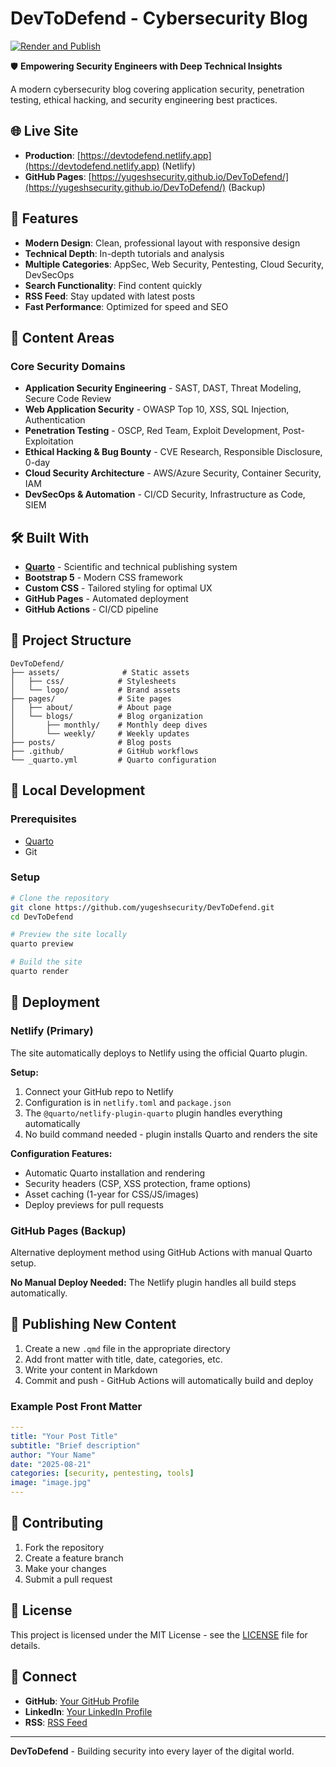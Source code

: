 # DevToDefend - Cybersecurity Blog

[![Render and Publish](https://github.com/yugeshsecurity/DevToDefend/actions/workflows/quarto-publish.yml/badge.svg)](https://github.com/yugeshsecurity/DevToDefend/actions/workflows/quarto-publish.yml)

🛡️ **Empowering Security Engineers with Deep Technical Insights**

A modern cybersecurity blog covering application security, penetration testing, ethical hacking, and security engineering best practices.

## 🌐 Live Site

- **Production**: [https://devtodefend.netlify.app](https://devtodefend.netlify.app) (Netlify)
- **GitHub Pages**: [https://yugeshsecurity.github.io/DevToDefend/](https://yugeshsecurity.github.io/DevToDefend/) (Backup)

## 🚀 Features

- **Modern Design**: Clean, professional layout with responsive design
- **Technical Depth**: In-depth tutorials and analysis
- **Multiple Categories**: AppSec, Web Security, Pentesting, Cloud Security, DevSecOps
- **Search Functionality**: Find content quickly
- **RSS Feed**: Stay updated with latest posts
- **Fast Performance**: Optimized for speed and SEO

## 📝 Content Areas

### Core Security Domains
- **Application Security Engineering** - SAST, DAST, Threat Modeling, Secure Code Review
- **Web Application Security** - OWASP Top 10, XSS, SQL Injection, Authentication
- **Penetration Testing** - OSCP, Red Team, Exploit Development, Post-Exploitation
- **Ethical Hacking & Bug Bounty** - CVE Research, Responsible Disclosure, 0-day
- **Cloud Security Architecture** - AWS/Azure Security, Container Security, IAM
- **DevSecOps & Automation** - CI/CD Security, Infrastructure as Code, SIEM

## 🛠️ Built With

- **[Quarto](https://quarto.org/)** - Scientific and technical publishing system
- **Bootstrap 5** - Modern CSS framework
- **Custom CSS** - Tailored styling for optimal UX
- **GitHub Pages** - Automated deployment
- **GitHub Actions** - CI/CD pipeline

## 📁 Project Structure

```
DevToDefend/
├── assets/              # Static assets
│   ├── css/            # Stylesheets
│   └── logo/           # Brand assets
├── pages/              # Site pages
│   ├── about/          # About page
│   └── blogs/          # Blog organization
│       ├── monthly/    # Monthly deep dives
│       └── weekly/     # Weekly updates
├── posts/              # Blog posts
├── .github/            # GitHub workflows
└── _quarto.yml         # Quarto configuration
```

## 🚀 Local Development

### Prerequisites
- [Quarto](https://quarto.org/docs/get-started/)
- Git

### Setup
```bash
# Clone the repository
git clone https://github.com/yugeshsecurity/DevToDefend.git
cd DevToDefend

# Preview the site locally
quarto preview

# Build the site
quarto render
```

## 🚀 Deployment

### Netlify (Primary)
The site automatically deploys to Netlify using the official Quarto plugin.

**Setup:**
1. Connect your GitHub repo to Netlify
2. Configuration is in `netlify.toml` and `package.json`
3. The `@quarto/netlify-plugin-quarto` plugin handles everything automatically
4. No build command needed - plugin installs Quarto and renders the site

**Configuration Features:**
- Automatic Quarto installation and rendering
- Security headers (CSP, XSS protection, frame options)
- Asset caching (1-year for CSS/JS/images)
- Deploy previews for pull requests

### GitHub Pages (Backup)
Alternative deployment method using GitHub Actions with manual Quarto setup.

**No Manual Deploy Needed:**
The Netlify plugin handles all build steps automatically.

## 📄 Publishing New Content

1. Create a new `.qmd` file in the appropriate directory
2. Add front matter with title, date, categories, etc.
3. Write your content in Markdown
4. Commit and push - GitHub Actions will automatically build and deploy

### Example Post Front Matter
```yaml
---
title: "Your Post Title"
subtitle: "Brief description"
author: "Your Name"
date: "2025-08-21"
categories: [security, pentesting, tools]
image: "image.jpg"
---
```

## 🤝 Contributing

1. Fork the repository
2. Create a feature branch
3. Make your changes
4. Submit a pull request

## 📄 License

This project is licensed under the MIT License - see the [LICENSE](LICENSE) file for details.

## 🔗 Connect

- **GitHub**: [Your GitHub Profile](https://github.com/yugeshsecurity)
- **LinkedIn**: [Your LinkedIn Profile](https://linkedin.com/in/your-profile)
- **RSS**: [RSS Feed](https://yugeshsecurity.github.io/DevToDefend/index.xml)

---

**DevToDefend** - Building security into every layer of the digital world.
